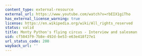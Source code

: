 ```yaml
---
content_type: external-resource
external_url: https://www.youtube.com/watch?v=rbEIX1giTho
has_external_license_warning: true
license: https://en.wikipedia.org/wiki/All_rights_reserved
status: valid
title: Monty Python's flying circus - Interview and salesman
uid: cf5043f9-7b8e-492d-be53-e63e418f27e1
url_status_code: 200
wayback_url: ''
---
```

